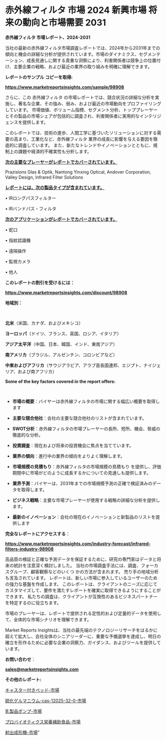 # 赤外線フィルタ 市場 2024 新興市場 将来の動向と市場需要 2031

<strong>赤外線フィルタ 市場レポート、2024-2031</strong>

当社の最新の赤外線フィルタ市場調査レポートでは、2024年から2031年までの傾向と機会の詳細な分析が提供されています。市場のダイナミクス、セグメンテーション、成長見通しに関する貴重な洞察により、利害関係者は競争上の位置付け、主要企業の戦略、および最近の業界の取り組みを明確に理解できます。



<strong>レポートのサンプル コピーを取得:</strong> <a href=https://www.marketreportsinsights.com/sample/98908>

<strong><u>https://www.marketreportsinsights.com/sample/98908</u></strong></a>

さらに、この 赤外線フィルタ の市場レポートでは、競合状況の詳細な分析を実施し、著名な企業、その強み、弱み、および最近の市場動向をプロファイリングしています。 市場価値、ボリューム指標、セグメント分析、トッププレーヤーとその製品の市場シェアが包括的に調査され、利害関係者に実用的なインテリジェンスを提供します。

このレポートでは、技術の進歩、人間工学に基づいたソリューションに対する需要の高まり、工業化など、赤外線フィルタ 業界の成長に影響を与える要因を徹底的に調査しています。 また、新たなトレンドやイノベーションとともに、規制上の課題や経済的不確実性も分析します。



<strong><u>次の主要なプレーヤーがレポートでカバーされています。</u></strong>

Prazisions Glas & Optik, Nantong Yinxing Optical, Andover Corporation, Valley Design, Infrared Filter Solutions



<strong><u><b>レポートには、次の製品タイプが含まれています。</b></u></strong>

• IRロングパスフィルター

• IRバンドパス・フィルタ



<strong><u><b>次のアプリケーションがレポートでカバーされています。</b></u></strong>

• 蛇口

• 指紋認識機

• 遠隔操作

• 監視カメラ

• 他人



<strong><b>このレポートの割引を受けるには：</b></strong>

<a href=https://www.marketreportsinsights.com/discount/98908>

<strong><u>https://www.marketreportsinsights.com/discount/98908</u></strong></a>



<strong>地域別：</strong>

<strong> </strong>



<strong>北米</strong>（米国、カナダ、およびメキシコ）



<strong>ヨーロッパ</strong>（ドイツ、フランス、英国、ロシア、イタリア）



<strong>アジア太平洋</strong>（中国、日本、韓国、インド、東南アジア）



<strong>南アメリカ</strong>（ブラジル、アルゼンチン、コロンビアなど）



<strong>中東およびアフリカ</strong>（サウジアラビア、アラブ首長国連邦、エジプト、ナイジェリア、および南アフリカ）



<strong>Some of the key factors covered in the report offers:</strong>

<strong> </strong>
<ul>
  <li>

<strong>市場の概要</strong>：バイヤーは赤外線フィルタの市場に関する幅広い概要を取得します</li>
  <li>

<strong>主要な競合他社</strong>：会社の主要な競合他社のリストが含まれています。</li>
  <li>

<strong>SWOT分析</strong>：赤外線フィルタの市場プレーヤーの長所、短所、機会、脅威の徹底的な分析。</li>
  <li>

<strong>投資調査</strong>：現在および将来の投資機会に焦点を当てています。</li>
  <li>

<strong>業界の傾向</strong>：進行中の業界の傾向をよりよく理解します。</li>
  <li>

<strong>市場規模の見積もり</strong>：赤外線フィルタの市場規模の見積もり を提供し、評価期間中に市場がどのように成長するかについての見通しも提供します。</li>
  <li>

<strong>業界予測</strong>：バイヤーは、2031年までの市場規模予測の正確で検証済みのデータを取得します。</li>
  <li>

<strong>ビジネス戦略</strong>：主要な市場プレーヤーが使用する戦略の詳細な分析を提供します。</li>
  <li>

<strong>最新のイノベーション</strong>：会社の現在のイノベーションと新製品のリストを提供します</li>
</ul>


<strong>完全なレポートにアクセスする</strong>：

<a href=https://www.marketreportsinsights.com/industry-forecast/infrared-filters-industry-98908>

<strong><u>https://www.marketreportsinsights.com/industry-forecast/infrared-filters-industry-98908</u></strong></a>

高品質の検証と正確な予測データを保証するために、研究の専門家はデータと将来の統計を注意深く検討しました。 当社の市場調査手法には、調査、フォーカスグループ、顧客観察などのいくつ かの方法が含まれます。 売り手の地域分析も言及されています。 レポートは、新しい市場に参入しているユーザーのための強力な基盤を作成します。 このレポートは、クライアントのニーズに応じてカスタマイズして、要件を満たすレポートを確実に取得できるようにすることができます。 私たちの調査は、クライアントが互換性のあるビジネスパートナーを特定するのに役立ちます。

市場のプレーヤーは、レポートで提供される定性的および定量的データを使用して、全体的な市場シナリオを理解できます。

Market Reports Insightsは、当社の最先端のテクノロジーリサーチをはるかに超えて拡大し、会社全体のシニアリーダーに、重要な予備選挙を達成し、明日の確立を形作るために必要な企業の洞察力、ガイダンス、およびツールを提供しています。



<strong><b>お問い合わせ</b></strong>：

<a href=mailto:sales@marketreportsinsights.com>

<strong><u>sales@marketreportsinsights.com</u></strong></a>



<strong>その他のレポート:</strong>

<a href=https://www.linkedin.com/pulse/キャスター付きベッド-市場-2023-総合分析と事業成長戦略-2030-crf2f/>キャスター付きベッド-市場</a>

<a href=https://www.linkedin.com/pulse/硫化ゲルマニウム-cas-12025-32-0-市場-2023-総利益と主要ベンダー-zhmhf/>硫化ゲルマニウム-cas-12025-32-0-市場</a>

<a href=https://www.linkedin.com/pulse/乳製品ポンプ-市場-2023-収益と成長ドライバー-2030-analytics-achievers-24-analysis-kkmrf/>乳製品ポンプ-市場</a>

<a href=https://www.linkedin.com/pulse/プロバイオティクス栄養補助食品-市場-2023-総利益と主要ベンダー-2030-pr-news-hub-azqqf/>プロバイオティクス栄養補助食品-市場</a>

<a href=https://www.linkedin.com/pulse/射出成形機-市場-2023-収益と成長ドライバー-2030-data-dive-discoveries-24-analysis-n3ydf/>射出成形機-市場</a>"
